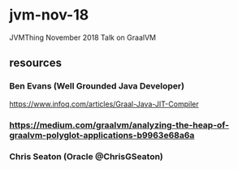 # jvm-nov-18
JVMThing November 2018 Talk on GraalVM



## resources

### 

### Ben Evans (Well Grounded Java Developer)

  https://www.infoq.com/articles/Graal-Java-JIT-Compiler

### https://medium.com/graalvm/analyzing-the-heap-of-graalvm-polyglot-applications-b9963e68a6a

### Chris Seaton (Oracle @ChrisGSeaton)



